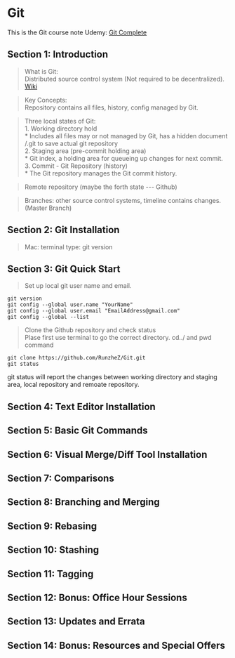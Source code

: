 # Git 

This is the Git course note Udemy: [Git Complete](https://www.udemy.com/course/git-complete)
 
## Section 1: Introduction
>What is Git:  
Distributed source control system (Not required to be decentralized). [Wiki](https://en.wikipedia.org/wiki/Git)

>Key Concepts:  
Repository contains all files, history, config managed by Git.

>Three local states of Git:  
    1. Working directory hold  
        * Includes all files may or not managed by Git, has a hidden document /.git to save actual git repository   
    2. Staging area (pre-commit holding area)  
        * Git index, a holding area for queueing up changes for next commit.   
    3. Commit - Git Repository (history)  
        * The Git repository manages the Git commit history. 

>Remote repository (maybe the forth state --- Github)

>Branches: other source control systems, timeline contains changes. (Master Branch)

## Section 2: Git Installation
> Mac: terminal type: git version

## Section 3: Git Quick Start

> Set up local git user name and email.
```
git version
git config --global user.name "YourName"
git config --global user.email "EmailAddress@gmail.com"
git config --global --list
```

>Clone the Github repository and check status  
Plase first use terminal to go the correct directory. cd../ and pwd command 
```
git clone https://github.com/RunzheZ/Git.git
git status
```
git status will report the changes between working directory and staging area, local repository and remoate repository.

## Section 4: Text Editor Installation

## Section 5: Basic Git Commands

## Section 6: Visual Merge/Diff Tool Installation

## Section 7: Comparisons

## Section 8: Branching and Merging

## Section 9: Rebasing

## Section 10: Stashing

## Section 11: Tagging

## Section 12: Bonus: Office Hour Sessions

## Section 13: Updates and Errata

## Section 14: Bonus: Resources and Special Offers


